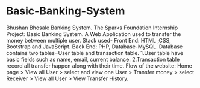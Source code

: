# Basic-Banking-System
Bhushan Bhosale Banking System.  The Sparks Foundation Internship Project: Basic Banking System.  A Web Application used to transfer the money between multiple user. Stack used- Front End: HTML ,CSS, Bootstrap and JavaScript.  Back End: PHP, Database-MySQL.  Database contains two tables=User table and transaction table. 1.User table have basic fields such as name, email, current balance. 2.Transaction table record all transfer happen along with their time.  Flow of the website: Home page > View all User > select and view one User > Transfer money > select Receiver > View all User > View Transfer History.
